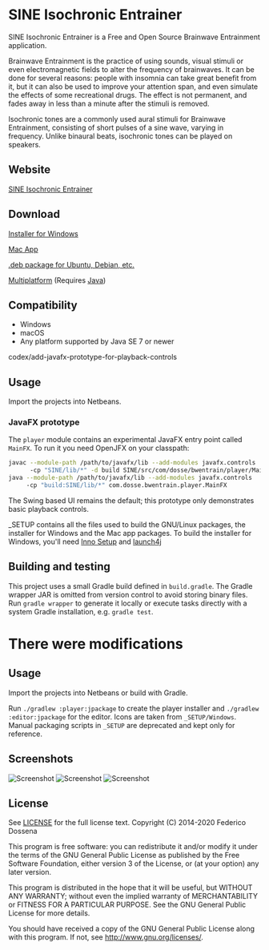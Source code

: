 # SINE Isochronic Entrainer
SINE Isochronic Entrainer is a Free and Open Source Brainwave Entrainment application.

Brainwave Entrainment is the practice of using sounds, visual stimuli or even electromagnetic fields to alter the frequency of brainwaves.
It can be done for several reasons: people with insomnia can take great benefit from it, but it can also be used to improve your attention span, and even simulate the effects of some recreational drugs.
The effect is not permanent, and fades away in less than a minute after the stimuli is removed.

Isochronic tones are a commonly used aural stimuli for Brainwave Entrainment, consisting of short pulses of a sine wave, varying in frequency. Unlike binaural beats, isochronic tones can be played on speakers. 

 
## Website
[SINE Isochronic Entrainer](https://sine.fdossena.com/)

## Download
[Installer for Windows](https://downloads.fdossena.com/geth.php?r=sine-win)

[Mac App](https://downloads.fdossena.com/geth.php?r=sine-mac)

[.deb package for Ubuntu, Debian, etc.](https://downloads.fdossena.com/geth.php?r=sine-deb)

[Multiplatform](https://downloads.fdossena.com/geth.php?r=sine-pcbin) (Requires [Java](https://java.com))

## Compatibility
* Windows
* macOS
* Any platform supported by Java SE 7 or newer
 
codex/add-javafx-prototype-for-playback-controls
## Usage
Import the projects into Netbeans.

### JavaFX prototype
The `player` module contains an experimental JavaFX entry point called `MainFX`.
To run it you need OpenJFX on your classpath:
```bash
javac --module-path /path/to/javafx/lib --add-modules javafx.controls 
      -cp "SINE/lib/*" -d build SINE/src/com/dosse/bwentrain/player/MainFX.java
java --module-path /path/to/javafx/lib --add-modules javafx.controls 
     -cp "build:SINE/lib/*" com.dosse.bwentrain.player.MainFX
```

The Swing based UI remains the default; this prototype only demonstrates basic playback controls.

_SETUP contains all the files used to build the GNU/Linux packages, the installer for Windows and the Mac app packages.
To build the installer for Windows, you'll need [Inno Setup](https://www.jrsoftware.org/isinfo.php) and [launch4j](https://launch4j.sourceforge.net/)

## Building and testing
This project uses a small Gradle build defined in `build.gradle`. The Gradle wrapper JAR is omitted from version control to avoid storing binary files.
Run `gradle wrapper` to generate it locally or execute tasks directly with a system Gradle installation, e.g. `gradle test`.

There were modifications
=======
## Usage
Import the projects into Netbeans or build with Gradle.

Run `./gradlew :player:jpackage` to create the player installer and `./gradlew :editor:jpackage` for the editor. Icons are taken from `_SETUP/Windows`.
Manual packaging scripts in `_SETUP` are deprecated and kept only for reference.

## Screenshots
![Screenshot](https://fdossena.com/sine/pc1.png)
![Screenshot](https://fdossena.com/sine/pc2.png)
![Screenshot](https://fdossena.com/sine/website1.png)

## License
See [LICENSE](LICENSE) for the full license text.
Copyright (C) 2014-2020 Federico Dossena

This program is free software: you can redistribute it and/or modify
it under the terms of the GNU General Public License as published by
the Free Software Foundation, either version 3 of the License, or
(at your option) any later version.

This program is distributed in the hope that it will be useful,
but WITHOUT ANY WARRANTY; without even the implied warranty of
MERCHANTABILITY or FITNESS FOR A PARTICULAR PURPOSE.  See the
GNU General Public License for more details.

You should have received a copy of the GNU General Public License
along with this program.  If not, see <http://www.gnu.org/licenses/>.
